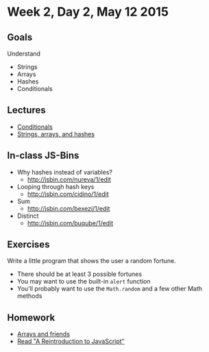 # Week 2, Day 2, May 12 2015

## Goals

Understand

- Strings
- Arrays
- Hashes
- Conditionals

## Lectures

- [Conditionals](https://github.com/tiy-durham-fe-cohort4/resources/blob/master/lessons/conditionals.md)
- [Strings, arrays, and hashes](https://github.com/tiy-durham-fe-cohort4/resources/blob/master/lessons/strings-arrays-and-hashes.md)

## In-class JS-Bins

- Why hashes instead of variables?
  - http://jsbin.com/nureva/1/edit
- Looping through hash keys
  - http://jsbin.com/cidino/1/edit
- Sum
  - http://jsbin.com/bexezi/1/edit
- Distinct
  - http://jsbin.com/buqube/1/edit

## Exercises

Write a little program that shows the user a random fortune.

- There should be at least 3 possible fortunes
- You may want to use the built-in `alert` function
- You'll probably want to use the `Math.random` and a few other Math methods

## Homework

- [Arrays and friends](https://github.com/tiy-durham-fe-cohort4/resources/blob/master/assignments/arrays-and-friends.md)
- [Read "A Reintroduction to JavaScript"](https://developer.mozilla.org/en-US/docs/Web/JavaScript/A_re-introduction_to_JavaScript)
